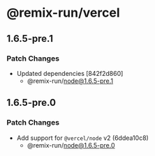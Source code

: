 # @remix-run/vercel

## 1.6.5-pre.1

### Patch Changes

- Updated dependencies [842f2d860]
  - @remix-run/node@1.6.5-pre.1

## 1.6.5-pre.0

### Patch Changes

- Add support for `@vercel/node` v2 (6ddea10c8)
  - @remix-run/node@1.6.5-pre.0
